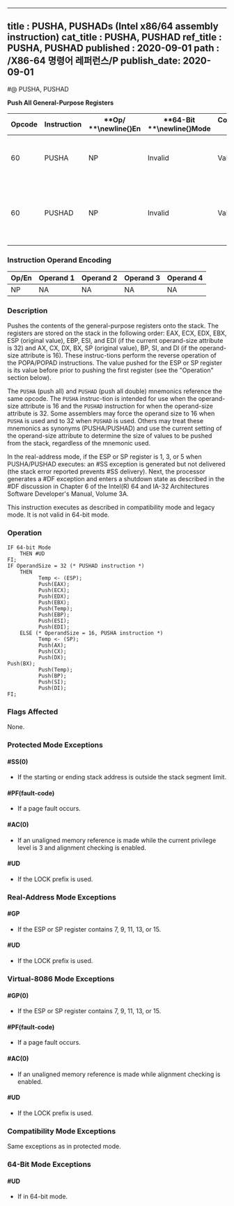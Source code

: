 ----------------------------
title : PUSHA, PUSHADs (Intel x86/64 assembly instruction)
cat_title : PUSHA, PUSHAD
ref_title : PUSHA, PUSHAD
published : 2020-09-01
path : /X86-64 명령어 레퍼런스/P
publish_date: 2020-09-01
----------------------------
#@ PUSHA, PUSHAD

**Push All General-Purpose Registers**

|**Opcode**|**Instruction**|**Op/ **\newline{}**En**|**64-Bit **\newline{}**Mode**|**Compat/**\newline{}**Leg Mode**|**Description**|
|----------|---------------|------------------------|-----------------------------|---------------------------------|---------------|
|60|PUSHA|NP|Invalid|Valid|Push AX, CX, DX, BX, original SP, BP, SI, and DI.|
|60|PUSHAD|NP|Invalid|Valid|Push EAX, ECX, EDX, EBX, original ESP, EBP, ESI, and EDI.|
### Instruction Operand Encoding


|Op/En|Operand 1|Operand 2|Operand 3|Operand 4|
|-----|---------|---------|---------|---------|
|NP|NA|NA|NA|NA|
### Description


Pushes the contents of the general-purpose registers onto the stack. The registers are stored on the stack in the following order: EAX, ECX, EDX, EBX, ESP (original value), EBP, ESI, and EDI (if the current operand-size attribute is 32) and AX, CX, DX, BX, SP (original value), BP, SI, and DI (if the operand-size attribute is 16). These instruc-tions perform the reverse operation of the POPA/POPAD instructions. The value pushed for the ESP or SP register is its value before prior to pushing the first register (see the "Operation" section below).

The `PUSHA` (push all) and `PUSHAD` (push all double) mnemonics reference the same opcode. The `PUSHA` instruc-tion is intended for use when the operand-size attribute is 16 and the `PUSHAD` instruction for when the operand-size attribute is 32. Some assemblers may force the operand size to 16 when `PUSHA` is used and to 32 when `PUSHAD` is used. Others may treat these mnemonics as synonyms (PUSHA/PUSHAD) and use the current setting of the operand-size attribute to determine the size of values to be pushed from the stack, regardless of the mnemonic used.

In the real-address mode, if the ESP or SP register is 1, 3, or 5 when PUSHA/PUSHAD executes: an #SS exception is generated but not delivered (the stack error reported prevents #SS delivery). Next, the processor generates a #DF exception and enters a shutdown state as described in the #DF discussion in Chapter 6 of the Intel(R) 64 and IA-32 Architectures Software Developer's Manual, Volume 3A.

This instruction executes as described in compatibility mode and legacy mode. It is not valid in 64-bit mode.


### Operation

```info-verb
IF 64-bit Mode 
    THEN #UD
FI;
IF OperandSize = 32 (* PUSHAD instruction *)
    THEN
          Temp <- (ESP);
          Push(EAX);
          Push(ECX);
          Push(EDX);
          Push(EBX);
          Push(Temp);
          Push(EBP);
          Push(ESI);
          Push(EDI);
    ELSE (* OperandSize = 16, PUSHA instruction *)
          Temp <- (SP);
          Push(AX);
          Push(CX);
          Push(DX);
Push(BX);
          Push(Temp);
          Push(BP);
          Push(SI);
          Push(DI);
FI;
```
### Flags Affected


None.


### Protected Mode Exceptions

#### #SS(0)
* If the starting or ending stack address is outside the stack segment limit.

#### #PF(fault-code)
* If a page fault occurs.

#### #AC(0)
* If an unaligned memory reference is made while the current privilege level is 3 and alignment checking is enabled.

#### #UD
* If the LOCK prefix is used.

### Real-Address Mode Exceptions

#### #GP
* If the ESP or SP register contains 7, 9, 11, 13, or 15.

#### #UD
* If the LOCK prefix is used.

### Virtual-8086 Mode Exceptions

#### #GP(0)
* If the ESP or SP register contains 7, 9, 11, 13, or 15.

#### #PF(fault-code)
* If a page fault occurs.

#### #AC(0)
* If an unaligned memory reference is made while alignment checking is enabled.

#### #UD
* If the LOCK prefix is used.

### Compatibility Mode Exceptions



Same exceptions as in protected mode.


### 64-Bit Mode Exceptions

#### #UD
* If in 64-bit mode.
